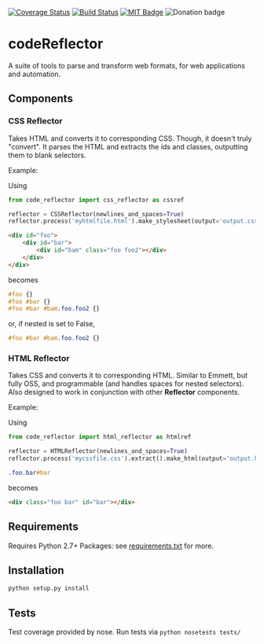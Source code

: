 [![Coverage Status](https://coveralls.io/repos/christabor/codeReflector/badge.svg?branch=master&service=github)](https://coveralls.io/github/christabor/codeReflector?branch=master)
[![Build Status](https://travis-ci.org/christabor/codeReflector.svg?branch=master)](https://travis-ci.org/christabor/codeReflector)
[![MIT Badge](http://img.shields.io/badge/license-MIT-blue.svg)](https://raw.githubusercontent.com/christabor/codeReflector/master/LICENSE)
![Donation badge](https://img.shields.io/gratipay/christabor.svg)

# codeReflector
A suite of tools to parse and transform web formats, for web applications and automation.

## Components

### CSS Reflector

Takes HTML and converts it to corresponding CSS. Though, it doesn't truly "convert". It parses the HTML and extracts the ids and classes, outputting them to blank selectors.

Example:

Using
```python
from code_reflector import css_reflector as cssref

reflector = CSSReflector(newlines_and_spaces=True)
reflector.process('myhtmlfile.html').make_stylesheet(output='output.css')
```

```html
<div id="foo">
    <div id="bar">
        <div id="bam" class="foo foo2"></div>
    </div>
</div>
```
becomes
```css
#foo {}
#foo #bar {}
#foo #bar #bam.foo.foo2 {}
```
or, if nested is set to False,
```css
#foo #bar #bam.foo.foo2 {}
```

### HTML Reflector

Takes CSS and converts it to corresponding HTML. Similar to Emmett, but fully OSS, and programmable (and handles spaces for nested selectors). Also designed to work in conjunction with other **Reflector** components.

Example:

Using
```python
from code_reflector import html_reflector as htmlref

reflector = HTMLReflector(newlines_and_spaces=True)
reflector.process('mycssfile.css').extract().make_html(output='output.html')
```

```css
.foo.bar#bar
```
becomes
```html
<div class="foo bar" id="bar"></div>
```

## Requirements

Requires Python 2.7+
Packages: see [requirements.txt](requirements.txt) for more.

## Installation
```python
python setup.py install
```

## Tests

Test coverage provided by nose. Run tests via ```python nosetests tests/```
